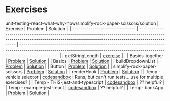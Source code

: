 # Exercises

unit-testing-react-what-why-how/simplify-rock-paper-scissors/solution
| Exercise | Problem | Solution |
| ------------------------------- | ----------------------------------------------------------------------------------------------------------------------------------------------------------------------------- | ------------------------------------------------------------------------------------------------------------------------------------------------------------------------------- |
| getStringLength | [exercise](https://codesandbox.io/p/sandbox/github/bitovi/trainings/tree/unit-testing-react-what-why-how/unit-testing-react-what-why-how/getStringLength) | |
| Basics-together | [Problem](https://codesandbox.io/p/sandbox/github/bitovi/trainings/tree/unit-testing-react-what-why-how/unit-testing-react-what-why-how/Basics-together/problem) | [Solution](https://codesandbox.io/p/sandbox/github/bitovi/trainings/tree/unit-testing-react-what-why-how/unit-testing-react-what-why-how/Basics-together/solution) |
| Basics | [Problem](https://codesandbox.io/p/sandbox/github/bitovi/trainings/tree/unit-testing-react-what-why-how/unit-testing-react-what-why-how/Basics/problem) | [Solution](https://codesandbox.io/p/sandbox/github/bitovi/trainings/tree/unit-testing-react-what-why-how/unit-testing-react-what-why-how/Basics/solution) |
| buildDropdownList | [Problem](https://codesandbox.io/p/sandbox/github/bitovi/trainings/tree/unit-testing-react-what-why-how/unit-testing-react-what-why-how/buildDropdownList/problem) | [Solution](https://codesandbox.io/p/sandbox/github/bitovi/trainings/tree/unit-testing-react-what-why-how/unit-testing-react-what-why-how/buildDropdownList/solution) |
| Button | [Problem](https://codesandbox.io/p/sandbox/github/bitovi/trainings/tree/unit-testing-react-what-why-how/unit-testing-react-what-why-how/Button/problem) | [Solution](https://codesandbox.io/p/sandbox/github/bitovi/trainings/tree/unit-testing-react-what-why-how/unit-testing-react-what-why-how/Button/solution) |
| simplify-rock-paper-scissors | [Problem](https://codesandbox.io/p/sandbox/github/bitovi/trainings/tree/unit-testing-react-what-why-how/unit-testing-react-what-why-how/simplify-rock-paper-scissors/problem) | [Solution](https://codesandbox.io/p/sandbox/github/bitovi/trainings/tree/unit-testing-react-what-why-how/unit-testing-react-what-why-how/simplify-rock-paper-scissors/solution) |
| renderHook | [Problem](https://codesandbox.io/p/sandbox/github/bitovi/trainings/tree/unit-testing-react-what-why-how/unit-testing-react-what-why-how/renderHook/problem) | [Solution](https://codesandbox.io/p/sandbox/github/bitovi/trainings/tree/unit-testing-react-what-why-how/unit-testing-react-what-why-how/renderHook/solution) |
| Temp - vehicle selector | [codesandbox](https://codesandbox.io/p/sandbox/github/bitovi/trainings/tree/unit-testing-react-what-why-how/unit-testing-react-what-why-how/vehicle-selector-react) | Runs, but can't run tests... use for multiple exercises? |
| Temp - THIS-jest-and-typescript | [codesandbox](https://codesandbox.io/p/sandbox/github/bitovi/trainings/tree/unit-testing-react-what-why-how/unit-testing-react-what-why-how/THIS-jest-and-typescript) | ?? helpful? |
| Temp - example-jest-react | [codesandbox](https://codesandbox.io/p/sandbox/github/bitovi/trainings/tree/unit-testing-react-what-why-how/unit-testing-react-what-why-how/example-jest-react) | ?? helpful? |
| Temp- bankApp | [Problem](https://codesandbox.io/p/sandbox/github/bitovi/trainings/tree/unit-testing-react-what-why-how/unit-testing-react-what-why-how/bankApp/problem) | [Solution](https://codesandbox.io/p/sandbox/github/bitovi/trainings/tree/unit-testing-react-what-why-how/unit-testing-react-what-why-how/bankApp/solution) |

